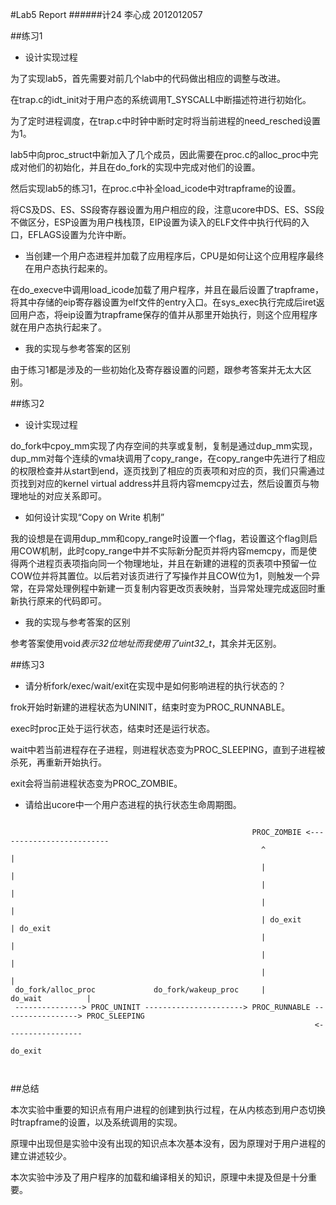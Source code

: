 #Lab5 Report
######计24 李心成 2012012057

##练习1

- 设计实现过程

为了实现lab5，首先需要对前几个lab中的代码做出相应的调整与改进。

在trap.c的idt_init对于用户态的系统调用T_SYSCALL中断描述符进行初始化。

为了定时进程调度，在trap.c中时钟中断时定时将当前进程的need_resched设置为1。

lab5中向proc_struct中新加入了几个成员，因此需要在proc.c的alloc_proc中完成对他们的初始化，并且在do_fork的实现中完成对他们的设置。

然后实现lab5的练习1，在proc.c中补全load_icode中对trapframe的设置。

将CS及DS、ES、SS段寄存器设置为用户相应的段，注意ucore中DS、ES、SS段不做区分，ESP设置为用户栈栈顶，EIP设置为读入的ELF文件中执行代码的入口，EFLAGS设置为允许中断。

- 当创建一个用户态进程并加载了应用程序后，CPU是如何让这个应用程序最终在用户态执行起来的。

在do_execve中调用load_icode加载了用户程序，并且在最后设置了trapframe，将其中存储的eip寄存器设置为elf文件的entry入口。在sys_exec执行完成后iret返回用户态，将eip设置为trapframe保存的值并从那里开始执行，则这个应用程序就在用户态执行起来了。

- 我的实现与参考答案的区别

由于练习1都是涉及的一些初始化及寄存器设置的问题，跟参考答案并无太大区别。


##练习2

- 设计实现过程

do_fork中cpoy_mm实现了内存空间的共享或复制，复制是通过dup_mm实现，dup_mm对每个连续的vma块调用了copy_range，在copy_range中先进行了相应的权限检查并从start到end，逐页找到了相应的页表项和对应的页，我们只需通过页找到对应的kernel virtual address并且将内容memcpy过去，然后设置页与物理地址的对应关系即可。

- 如何设计实现“Copy on Write 机制”

我的设想是在调用dup_mm和copy_range时设置一个flag，若设置这个flag则启用COW机制，此时copy_range中并不实际新分配页并将内容memcpy，而是使得两个进程页表项指向同一个物理地址，并且在新建的进程的页表项中预留一位COW位并将其置位。以后若对该页进行了写操作并且COW位为1，则触发一个异常，在异常处理例程中新建一页复制内容更改页表映射，当异常处理完成返回时重新执行原来的代码即可。

- 我的实现与参考答案的区别

参考答案使用void*表示32位地址而我使用了uint32_t*，其余并无区别。

##练习3

- 请分析fork/exec/wait/exit在实现中是如何影响进程的执行状态的？

frok开始时新建的进程状态为UNINIT，结束时变为PROC_RUNNABLE。

exec时proc正处于运行状态，结束时还是运行状态。

wait中若当前进程存在子进程，则进程状态变为PROC_SLEEPING，直到子进程被杀死，再重新开始执行。

exit会将当前进程状态变为PROC_ZOMBIE。

- 请给出ucore中一个用户态进程的执行状态生命周期图。

```

                                                      PROC_ZOMBIE <-------------------------
                                                        ^                                  |
                                                        |                                  | 
                                                        |                                  |
                                                        |                                  |
                                                        | do_exit                          | do_exit
                                                        |                                  |
                                                        |                                  |
                                                        |                                  |
 do_fork/alloc_proc             do_fork/wakeup_proc     |                 do_wait          |
 ---------------> PROC_UNINIT ----------------------> PROC_RUNNABLE -----------------> PROC_SLEEPING
                                                                    <-----------------
                                                                          do_exit  
                                                        
                   
```

##总结

本次实验中重要的知识点有用户进程的创建到执行过程，在从内核态到用户态切换时trapframe的设置，以及系统调用的实现。

原理中出现但是实验中没有出现的知识点本次基本没有，因为原理对于用户进程的建立讲述较少。

本次实验中涉及了用户程序的加载和编译相关的知识，原理中未提及但是十分重要。





